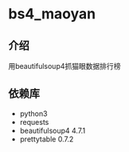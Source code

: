 # bs4_maoyan
## 介绍
用beautifulsoup4抓猫眼数据排行榜
## 依赖库
* python3 
* requests
* beautifulsoup4 4.7.1
* prettytable 0.7.2
